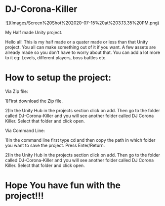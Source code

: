 # DJ-Corona-Killer
<div align="center">
![](Images/Screen%20Shot%202020-07-15%20at%203.13.35%20PM.png)
  
<img src=""/>
 </div>




My Half made Unity project.

Hello all!
This is my half made or a quater made or less than that Unity project. You all can make something out of it if you want. A few assets are already made so you don't have to worry about that. You can add a lot more to it eg: Levels, different players, boss battles etc.

# How to setup the project:

Via Zip file: 

1)First download the Zip file.

2)In the Unity Hub in the projects section click on add. Then go to the folder called DJ-Corona-Killer and you will see another folder called DJ Corona Killer. Select that folder and click open.

Via Command Line:

1)In the command line  first type cd and then copy the path in which folder you want to save the project. Press Enter/Return.

2)In the Unity Hub in the projects section click on add. Then go to the folder called DJ-Corona-Killer and you will see another folder called DJ Corona Killer. Select that folder and click open.

# Hope You have fun with the project!!!
